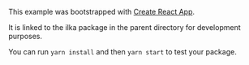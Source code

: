 This example was bootstrapped with [Create React App](https://github.com/facebook/create-react-app).

It is linked to the ilka package in the parent directory for development purposes.

You can run `yarn install` and then `yarn start` to test your package.
